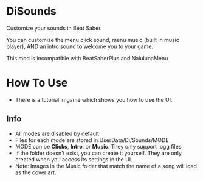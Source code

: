 # DiSounds
 Customize your sounds in Beat Saber.

 You can customize the menu click sound, menu music (built in music player), AND an intro sound to welcome you to your game.


This mod is incompatible with BeatSaberPlus and NalulunaMenu


# How To Use
- There is a tutorial in game which shows you how to use the UI.


## Info
- All modes are disabled by default
- Files for each mode are stored in UserData/Di/Sounds/MODE
- MODE can be **Clicks**, **Intro**, or **Music**. They only support .ogg files
- If the folder doesn't exist, you can create it yourself. They are only created when you access its settings in the UI.
- Note: Images in the Music folder that match the name of a song will load as the cover art.
